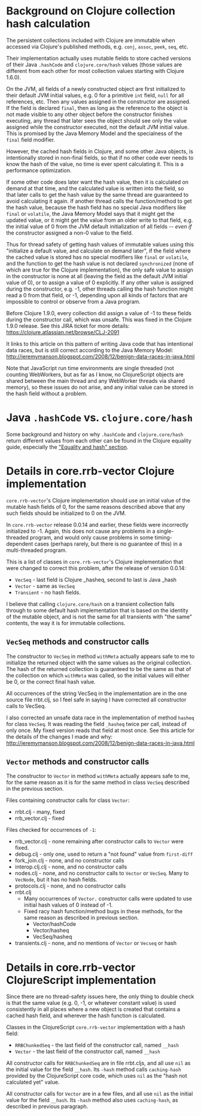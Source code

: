 # Background on Clojure collection hash calculation

The persistent collections included with Clojure are immutable when
accessed via Clojure's published methods, e.g. `conj`, `assoc`,
`peek`, `seq`, etc.

Their implementation actually uses mutable fields to store cached
versions of their Java `.hashCode` and `clojure.core/hash` values
(those values are different from each other for most collection
values starting with Clojure 1.6.0).

On the JVM, all fields of a newly constructed object are first
initialized to their default JVM initial values, e.g. 0 for a
primitive `int` field, `null` for all references, etc.  Then any
values assigned in the constructor are assigned.  If the field is
declared `final`, then as long as the reference to the object is not
made visible to any other object before the constructor finishes
executing, any thread that later sees the object should see only the
value assigned while the constructor executed, not the default JVM
initial value.  This is promised by the Java Memory Model and the
specialness of the `final` field modifier.

However, the cached hash fields in Clojure, and some other Java
objects, is intentionally stored in non-final fields, so that if no
other code ever needs to know the hash of the value, no time is ever
spent calculating it.  This is a performance optimization.

If some other code does later want the hash value, then it is
calculated on demand at that time, and the calculated value is written
into the field, so that later calls to get the hash value by the same
thread are guaranteed to avoid calculating it again.  If another
thread calls the function/method to get the hash value, because the
hash field has no special Java modifiers like `final` or `volatile`,
the Java Memory Model says that it might get the updated value, or it
might get the value from an older write to that field, e.g. the
initial value of 0 from the JVM default initialization of all fields
-- _even if_ the constructor assigned a non-0 value to the field.

Thus for thread safety of getting hash values of immutable values
using this "initialize a default value, and calculate on demand
later", if the field where the cached value is stored has no special
modifiers like `final` or `volatile`, and the function to get the hash
value is not declared `synchronized` (none of which are true for the
Clojure implementation), the only safe value to assign in the
constructor is none at all (leaving the field as the default JVM
initial value of 0), or to assign a value of 0 explicitly.  If any
other value is assigned during the constructor, e.g. -1, other threads
calling the hash function might read a 0 from that field, or -1,
depending upon all kinds of factors that are impossible to control or
observe from a Java program.

Before Clojure 1.9.0, every collection did assign a value of -1 to
these fields during the constructor call, which was unsafe.  This was
fixed in the Clojure 1.9.0 release.  See this JIRA ticket for more
details: https://clojure.atlassian.net/browse/CLJ-2091

It links to this article on this pattern of writing Java code that has
intentional data races, but is still correct according to the Java
Memory Model:
http://jeremymanson.blogspot.com/2008/12/benign-data-races-in-java.html

Note that JavaScript run time environments are single threaded (not
counting WebWorkers, but as far as I know, no ClojureScript objects
are shared between the main thread and any WebWorker threads via
shared memory), so these issues do not arise, and any initial value
can be stored in the hash field without a problem.


# Java `.hashCode` vs. `clojure.core/hash`

Some background and history on why `.hashCode` and `clojure.core/hash`
return different values from each other can be found in the Clojure
equality guide, especially the ["Equality and hash"
section](https://clojure.org/guides/equality#equality_and_hash).


# Details in core.rrb-vector Clojure implementation

`core.rrb-vector`'s Clojure implementation should use an initial value
of the mutable hash fields of 0, for the same reasons described above
that any such fields should be initialized to 0 on the JVM.

In `core.rrb-vector` release 0.0.14 and earlier, these fields were
incorrectly initialized to -1.  Again, this does not cause any
problems in a single-threaded program, and would only cause problems
in some timing-dependent cases (perhaps rarely, but there is no
guarantee of this) in a multi-threaded program.

This is a list of classes in `core.rrb-vector`'s Clojure
implementation that were changed to correct this problem, after the
release of version 0.0.14:

* `VecSeq` - last field is Clojure _hasheq, second to last is Java _hash
* `Vector` - same as `VecSeq`
* `Transient` - no hash fields.

I believe that calling `clojure.core/hash` on a transient collection
falls through to some default hash implementation that is based on the
identity of the mutable object, and is not the same for all transients
with "the same" contents, the way it is for immutable collections.


## `VecSeq` methods and constructor calls

The constructor to `VecSeq` in method `withMeta` actually appears safe
to me to initialize the returned object with the same values as the
original collection.  The hash of the returned collection is
guaranteed to be the same as that of the collection on which
`withMeta` was called, so the initial values will either be 0, or the
correct final hash value.

All occurrences of the string VecSeq in the implementation are in the
one source file rrbt.clj, so I feel safe in saying I have corrected
all constructor calls to VecSeq.

I also corrected an unsafe data race in the implementation of method
`hasheq` for class `VecSeq`.  It was reading the field `_hasheq` twice
per call, instead of only once.  My fixed version reads that field at
most once.  See this article for the details of the changes I made and
why:
http://jeremymanson.blogspot.com/2008/12/benign-data-races-in-java.html


## `Vector` methods and constructor calls

The constructor to `Vector` in method `withMeta` actually appears safe
to me, for the same reason as it is for the same method in class
`VecSeq` described in the previous section.

Files containing constructor calls for class `Vector`:

* rrbt.clj - many, fixed
* rrb_vector.clj - fixed

Files checked for occurrences of `-1`:

* rrb_vector.clj - none remaining after constructor calls to `Vector`
  were fixed.
* debug.clj - only one, used to return a "not found" value from
  `first-diff`
* fork_join.clj - none, and no constructor calls
* interop.clj.clj - none, and no constructor calls
* nodes.clj - none, and no constructor calls to `Vector` or `VecSeq`.
  Many to `VecNode`, but it has no hash fields.
* protocols.clj - none, and no constructor calls
* rrbt.clj
  * Many occurrences of `Vector.` constructor calls were updated to
    use initial hash values of 0 instead of -1.
  * Fixed racy hash function/method bugs in these methods, for the
    same reason as described in previous section.
    * Vector/hashCode
    * Vector/hasheq
    * VecSeq/hasheq
* transients.clj - none, and no mentions of `Vector` or `Vecseq` or
  hash


# Details in core.rrb-vector ClojureScript implementation

Since there are no thread-safety issues here, the only thing to double
check is that the same value (e.g. 0, -1, or whatever constant value)
is used consistently in all places where a new object is created that
contains a cached hash field, and wherever the hash function is
calculated.

Classes in the ClojureScript `core.rrb-vector` implementation with a
hash field:

* `RRBChunkedSeq` - the last field of the constructor call, named `__hash`
* `Vector` - the last field of the constructor call, named `__hash`

All constructor calls for `RRBChunkedSeq` are in file rrbt.cljs, and
all use `nil` as the initial value for the field `__hash`.  Its
`-hash` method calls `caching-hash` provided by the ClojureScript core
code, which uses `nil` as the "hash not calculated yet" value.

All constructor calls for `Vector` are in a few files, and all use
`nil` as the initial value for the field `__hash`.  Its `-hash` method
also uses `caching-hash`, as described in previous paragraph.
